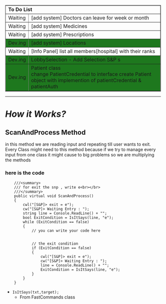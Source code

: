 <table border="1px" >
<tr>
    <td colspan="2" width="500px"><b>To Do List</b></td>
</tr>
<tr>
    <td width="50px">Waiting</td>
    <td>[add system] Doctors can leave for week or month </td>
</tr>
<tr>
    <td width="50px">Waiting</td>
    <td>[add system] Medicines </td>
</tr>
<tr>
    <td width="50px">Waiting</td>
    <td>[add system] Prescriptions </td>
</tr>
<tr style="background-color:rgb(30,120,30);">
    <td width="50px">Dev.ing</td>
    <td>[add system] Locations </td>
</tr>
<tr>
    <td width="50px">Waiting</td>
    <td>[Info Panel] list all members[hospital] with their ranks </td>
</tr>
<tr style="background-color:rgb(30,120,30);">
    <td width="50px">Dev.ing</td>
    <td>LobbySelection - Add Selection S&P s</td>
</tr>
<tr style="background-color:rgb(30,120,30);">
    <td width="50px">Dev.ing</td>
    <td>Patient class <br>
change PatientCredential to interface
create Patient object with implemention of patientCredential & patientAuth
    </td>
</tr>
</table>


---

# *How it Works?*
## **ScanAndProcess Method**


<p>
in this method we are reading input and repeating till user wants to exit.
Every Class might need to this method because if we try to manage every input from one class
it might cause to big problems so we are multiplying the methods
</p>


### here is the code
```Csharp
    ///<summary>
    /// for exit the snp , write e<br></br>
    ///</summary>
    public virtual void ScanAndProcess()
    {
        cwl("[S&P]> exit = e");
        cw("[S&P]> Waiting Entry : ");
        string line = Console.ReadLine() + "";
        bool ExitCondition = IsItSays(line, "e");
        while (ExitCondition == false)
        {
            // you can write your code here


            // the exit condition
            if (ExitCondition == false)
            {
                cwl("[S&P]> exit = e");
                cw("[S&P]> Waiting Entry : ");
                line = Console.ReadLine() + "";
                ExitCondition = IsItSays(line, "e");
            }
        }
    }
```
- `IsItSays(txt,target);`
    - From FastCommands class
